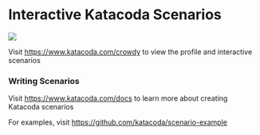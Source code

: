 # Interactive Katacoda Scenarios

[![](http://shields.katacoda.com/katacoda/crowdy/count.svg)](https://www.katacoda.com/crowdy "Get your profile on Katacoda.com")

Visit https://www.katacoda.com/crowdy to view the profile and interactive scenarios

### Writing Scenarios
Visit https://www.katacoda.com/docs to learn more about creating Katacoda scenarios

For examples, visit https://github.com/katacoda/scenario-example
